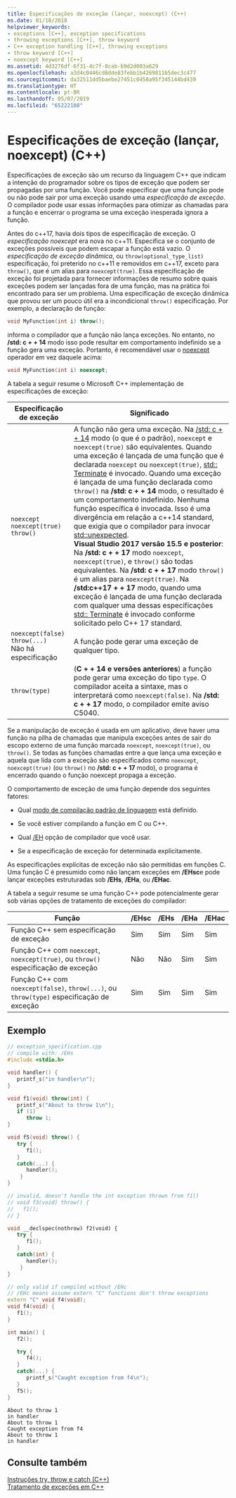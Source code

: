 ```yaml
---
title: Especificações de exceção (lançar, noexcept) (C++)
ms.date: 01/18/2018
helpviewer_keywords:
- exceptions [C++], exception specifications
- throwing exceptions [C++], throw keyword
- C++ exception handling [C++], throwing exceptions
- throw keyword [C++]
- noexcept keyword [C++]
ms.assetid: 4d3276df-6f31-4c7f-8cab-b9d2d003a629
ms.openlocfilehash: a3d4c0446cd8dde83febb1b4269811b5dec3c477
ms.sourcegitcommit: da32511dd5baebe27451c0458a95f345144bd439
ms.translationtype: HT
ms.contentlocale: pt-BR
ms.lasthandoff: 05/07/2019
ms.locfileid: "65222108"
---
```

# <a name="exception-specifications-throw-noexcept-c"></a>Especificações de exceção (lançar, noexcept) (C++)

Especificações de exceção são um recurso da linguagem C++ que indicam a intenção do programador sobre os tipos de exceção que podem ser propagadas por uma função. Você pode especificar que uma função pode ou não pode sair por uma exceção usando uma *especificação de exceção*. O compilador pode usar essas informações para otimizar as chamadas para a função e encerrar o programa se uma exceção inesperada ignora a função.

Antes do c++17, havia dois tipos de especificação de exceção. O *especificação noexcept* era nova no c++11. Especifica se o conjunto de exceções possíveis que podem escapar a função está vazio. O *especificação de exceção dinâmica*, ou `throw(optional_type_list)` especificação, foi preterido no c++11 e removidos em c++17, exceto para `throw()`, que é um alias para `noexcept(true)`. Essa especificação de exceção foi projetada para fornecer informações de resumo sobre quais exceções podem ser lançadas fora de uma função, mas na prática foi encontrado para ser um problema. Uma especificação de exceção dinâmica que provou ser um pouco útil era a incondicional `throw()` especificação. Por exemplo, a declaração de função:

```cpp
void MyFunction(int i) throw();
```
informa o compilador que a função não lança exceções. No entanto, no **/std: c + + 14** modo isso pode resultar em comportamento indefinido se a função gera uma exceção. Portanto, é recomendável usar o [noexcept](../cpp/noexcept-cpp.md) operador em vez daquele acima:

```cpp
void MyFunction(int i) noexcept;
```
A tabela a seguir resume o Microsoft C++ implementação de especificações de exceção:

|Especificação de exceção|Significado|
|-----------------------------|-------------|
|`noexcept`<br/>`noexcept(true)`<br/>`throw()`|A função não gera uma exceção. Na [/std: c + + 14](../build/reference/std-specify-language-standard-version.md) modo (o que é o padrão), `noexcept` e `noexcept(true)` são equivalentes. Quando uma exceção é lançada de uma função que é declarada `noexcept` ou `noexcept(true)`, [std:: Terminate](../standard-library/exception-functions.md#terminate) é invocado. Quando uma exceção é lançada de uma função declarada como `throw()` na **/std: c + + 14** modo, o resultado é um comportamento indefinido. Nenhuma função específica é invocada. Isso é uma divergência em relação a c++14 standard, que exigia que o compilador para invocar [std::unexpected](../standard-library/exception-functions.md#unexpected).  <br/> **Visual Studio 2017 versão 15.5 e posterior**: Na **/std: c + + 17** modo `noexcept`, `noexcept(true)`, e `throw()` são todas equivalentes. Na **/std: c + + 17** modo `throw()` é um alias para `noexcept(true)`. Na **/std:c++17 + + 17** modo, quando uma exceção é lançada de uma função declarada com qualquer uma dessas especificações [std:: Terminate](../standard-library/exception-functions.md#terminate) é invocado conforme solicitado pelo C++ 17 standard.|
|`noexcept(false)`<br/>`throw(...)`<br/>Não há especificação|A função pode gerar uma exceção de qualquer tipo.|
|`throw(type)`| (**C + + 14 e versões anteriores**) a função pode gerar uma exceção do tipo `type`. O compilador aceita a sintaxe, mas o interpretará como `noexcept(false)`. Na **/std: c + + 17** modo, o compilador emite aviso C5040.|

Se a manipulação de exceção é usada em um aplicativo, deve haver uma função na pilha de chamadas que manipula exceções antes de sair do escopo externo de uma função marcada `noexcept`, `noexcept(true)`, ou `throw()`. Se todas as funções chamadas entre a que lança uma exceção e aquela que lida com a exceção são especificados como `noexcept`, `noexcept(true)` (ou `throw()` no **/std: c + + 17** modo), o programa é encerrado quando o função noexcept propaga a exceção.

O comportamento de exceção de uma função depende dos seguintes fatores:

- Qual [modo de compilação padrão de linguagem](../build/reference/std-specify-language-standard-version.md) está definido.
- Se você estiver compilando a função em C ou C++.

- Qual [/EH](../build/reference/eh-exception-handling-model.md) opção de compilador que você usar.

- Se a especificação de exceção for determinada explicitamente.

As especificações explícitas de exceção não são permitidas em funções C. Uma função C é presumido como não lançam exceções em **/EHsc**e pode lançar exceções estruturadas sob **/EHs**, **/EHa**, ou **/EHac**.

A tabela a seguir resume se uma função C++ pode potencialmente gerar sob várias opções de tratamento de exceções do compilador:

|Função|/EHsc|/EHs|/EHa|/EHac|
|--------------|------------|-----------|-----------|------------|
|Função C++ sem especificação de exceção|Sim|Sim|Sim|Sim|
|Função C++ com `noexcept`, `noexcept(true)`, ou `throw()` especificação de exceção|Não|Não|Sim|Sim|
|Função C++ com `noexcept(false)`, `throw(...)`, ou `throw(type)` especificação de exceção|Sim|Sim|Sim|Sim|

## <a name="example"></a>Exemplo

```cpp
// exception_specification.cpp
// compile with: /EHs
#include <stdio.h>

void handler() {
   printf_s("in handler\n");
}

void f1(void) throw(int) {
   printf_s("About to throw 1\n");
   if (1)
      throw 1;
}

void f5(void) throw() {
   try {
      f1();
   }
   catch(...) {
      handler();
    }
}

// invalid, doesn't handle the int exception thrown from f1()
// void f3(void) throw() {
//   f1();
// }

void __declspec(nothrow) f2(void) {
   try {
      f1();
   }
   catch(int) {
      handler();
    }
}

// only valid if compiled without /EHc
// /EHc means assume extern "C" functions don't throw exceptions
extern "C" void f4(void);
void f4(void) {
   f1();
}

int main() {
   f2();

   try {
      f4();
   }
   catch(...) {
      printf_s("Caught exception from f4\n");
   }
   f5();
}
```

```Output
About to throw 1
in handler
About to throw 1
Caught exception from f4
About to throw 1
in handler
```

## <a name="see-also"></a>Consulte também

[Instruções try, throw e catch (C++)](../cpp/try-throw-and-catch-statements-cpp.md)<br/>
[Tratamento de exceções em C++](../cpp/cpp-exception-handling.md)